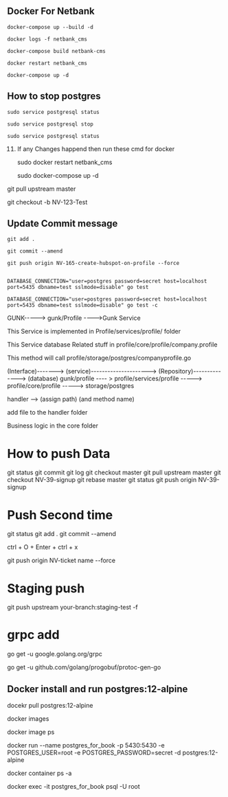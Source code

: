 ## Docker For Netbank

	docker-compose up --build -d

	docker logs -f netbank_cms

	docker-compose build netbank-cms

	docker restart netbank_cms

	docker-compose up -d


## How to stop postgres

	sudo service postgresql status

	sudo service postgresql stop

	sudo service postgresql status

  

11. If any Changes happend then run these cmd for docker

	sudo docker restart netbank_cms

	sudo docker-compose up -d
	
	
git pull upstream master

git checkout -b NV-123-Test

## Update Commit message


	git add .
	
	git commit --amend
	
	git push origin NV-165-create-hubspot-on-profile --force


	DATABASE_CONNECTION="user=postgres password=secret host=localhost port=5435 dbname=test sslmode=disable" go test

	DATABASE_CONNECTION="user=postgres password=secret host=localhost port=5435 dbname=test sslmode=disable" go test -c


GUNK-----> gunk/Profile ---->Gunk Service 

This Service is implemented in Profile/services/profile/ folder

This Service database Related stuff in profile/core/profile/company.profile

This method will call profile/storage/postgres/companyprofile.go

(Interface)-------> (service)---------------------> (Repository)--------------> (database)
gunk/profile ---- > profile/services/profile -----> profile/core/profile -----> storage/postgres



handler --> (assign path) (and method name)

add file to the handler folder







Business logic in the core folder

# How to push Data

git status
git commit 
git log
git checkout master
git pull upstream master
git checkout NV-39-signup
git rebase master
git status
git push origin NV-39-signup



# Push Second time

git status
git add .
git commit --amend 

ctrl + O + Enter + ctrl + x

git push origin NV-ticket name --force


# Staging push

git push upstream your-branch:staging-test -f




# grpc add


go get -u google.golang.org/grpc



go get -u github.com/golang/progobuf/protoc-gen-go



## Docker install and run postgres:12-alpine

docekr pull postgres:12-alpine

docker images

docker image ps

docker run --name postgres_for_book -p 5430:5430 -e POSTGRES_USER=root -e POSTGRES_PASSWORD=secret -d postgres:12-alpine

docker container ps -a

docker exec -it postgres_for_book psql -U root
